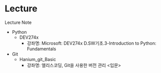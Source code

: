 # Lecture
Lecture Note

- Python
  - DEV274x
    - 강좌명: Microsoft: DEV274x D.SW기초.3-Introduction to Python: Fundamentals  
- Git
  - Hanium_git_Basic
    - 강좌명: 앨리스코딩, Git을 사용한 버전 관리 <입문>
